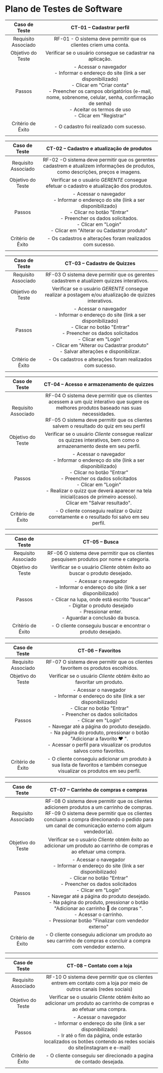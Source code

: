 # Plano de Testes de Software

<span style="color:red">
 
| **Caso de Teste** 	| **CT-01 – Cadastrar perfil** 	|
|:---:	|:---:	|
|	Requisito Associado 	| RF-01 - O sistema deve permitir que os clientes criem uma conta. |
| Objetivo do Teste 	| Verificar se o usuário consegue se cadastrar na aplicação. |
| Passos 	| - Acessar o navegador <br> - Informar o endereço do site (link a ser disponibilizado)<br> - Clicar em "Criar conta" <br> - Preencher os campos obrigatórios (e-mail, nome, sobrenome, celular, senha, confirmação de senha) <br> - Aceitar os termos de uso <br> - Clicar em "Registrar" |
|Critério de Êxito | - O cadastro foi realizado com sucesso. |
|  	|  	|

| **Caso de Teste** 	| **CT-02 – Cadastro e atualização de produtos**	|
|:---:	|:---:	|
|Requisito Associado | RF-02	-O sistema deve permitir que os gerentes cadastrem e atualizem informações de produtos, como descrições, preços e imagens. |
| Objetivo do Teste 	| Verificar se o usuário *GERENTE* consegue efetuar o cadastro e atualização dos produtos. |
| Passos 	| - Acessar o navegador <br> - Informar o endereço do site (link a ser disponibilizado)<br> - Clicar no botão "Entrar" <br> - Preencher os dados solicitados. <br> - Clicar em "Login" <br> - Clicar em "Alterar ou Cadastrar produto" |
|Critério de Êxito | - Os cadastros e alterações foram realizados com sucesso. |
|  	|  	|

| **Caso de Teste** 	| **CT-03 – Cadastro de Quizzes**	|
|:---:	|:---:	|
|Requisito Associado | RF-03 O sistema deve permitir que os gerentes cadastrem e atualizem quizzes interativos. |
| Objetivo do Teste 	| Verificar se o usuário *GERENTE* consegue realizar a postagem e/ou atualização de quizzes interativos. |
| Passos 	| - Acessar o navegador <br> - Informar o endereço do site (link a ser disponibilizado)<br> - Clicar no botão "Entrar" <br> - Preencher os dados solicitados <br> - Clicar em "Login" <br> - Clicar em "Alterar ou Cadastrar produto" <br> - Salvar alterações e disponibilizar. |
|Critério de Êxito | - Os cadastros e alterações foram realizados com sucesso. |
|  	|  	|

| **Caso de Teste** 	| **CT-04 – Acesso e armazenamento de quizzes**	|
|:---:	|:---:	|
|Requisito Associado | RF-04 O sistema deve permitir que os clientes acessem a um quiz interativo que sugere os melhores produtos baseado nas suas necessidades. <br> RF-05 O sistema deve permitir que os clientes salvem o resultado do quiz em seu perfil |
| Objetivo do Teste 	| Verificar se o usuário *Cliente* consegue realizar os quizzes interativos, bem como o armazenamento deste em seu perfil. |
| Passos 	| - Acessar o navegador <br> - Informar o endereço do site (link a ser disponibilizado)<br> - Clicar no botão "Entrar" <br> - Preencher os dados solicitados <br> - Clicar em "Login" <br> - Realizar o quizz que deverá aparecer na tela inicial(casos de primeiro acesso). <br> Clicar em "Salvar resultado". |
|Critério de Êxito | - O cliente conseguiu realizar o Quizz corretamente e o resultado foi salvo em seu perfil. |
|  	|  	|

| **Caso de Teste** 	| **CT-05 – Busca**	|
|:---:	|:---:	|
|Requisito Associado | RF-06 O sistema deve permitir que os clientes pesquisem produtos por nome e categoria. |
| Objetivo do Teste 	| Verificar se o usuário *Cliente* obtém êxito ao buscar o produto desejado. |
| Passos 	| - Acessar o navegador <br> - Informar o endereço do site (link a ser disponibilizado)<br> - Clicar na lupa, onde está escrito "buscar" <br> - Digitar o produto desejado <br> - Pressionar enter. <br> - Aguardar a conclusão da busca. |
|Critério de Êxito | - O cliente conseguiu buscar e encontrar o produto desejado. |
|  	|  	|

| **Caso de Teste** 	| **CT-06 – Favoritos**	|
|:---:	|:---:	|
|Requisito Associado | RF-07 O sistema deve permitir que os clientes favoritem os produtos escolhidos. |
| Objetivo do Teste 	| Verificar se o usuário *Cliente* obtém êxito ao favoritar um produto. |
| Passos 	| - Acessar o navegador <br> - Informar o endereço do site (link a ser disponibilizado)<br> - Clicar no botão "Entrar" <br> - Preencher os dados solicitados <br> - Clicar em "Login" <br> - Navegar até a página do produto desejado. <br> - Na página do produto, pressionar o botão "Adicionar a favorito ♥ ". <br> - Acessar o perfil para visualizar os produtos salvos como favoritos. |
|Critério de Êxito | - O cliente conseguiu adicionar um produto à sua lista de favoritos e também consegue visualizar os produtos em seu perfil. |
|  	|  	|

| **Caso de Teste** 	| **CT-07 – Carrinho de compras e compras**	|
|:---:	|:---:	|
|Requisito Associado | RF-08 O sistema deve permitir que os clientes adicionem produtos a um carrinho de compras. <br> RF-09 O sistema deve permitir que os clientes concluam a compra direcionando o pedido para um canal de comunicação externo com algum vendedor(a). |
| Objetivo do Teste 	| Verificar se o usuário *Cliente* obtém êxito ao adicionar um produto ao carrinho de compras e ao efetuar uma compra. |
| Passos 	| - Acessar o navegador <br> - Informar o endereço do site (link a ser disponibilizado)<br> - Clicar no botão "Entrar" <br> - Preencher os dados solicitados <br> - Clicar em "Login" <br> - Navegar até a página do produto desejado. <br> - Na página do produto, pressionar o botão "Adicionar ao carrinho 🛒 de compras ". <br> - Acessar o carrinho. <br> - Pressionar botão  "Finalizar com vendedor externo" <br>   |
|Critério de Êxito | - O cliente conseguiu adicionar um produto ao seu carrinho de compras e concluir a compra com vendedor externo. |
|  	|  	|

| **Caso de Teste** 	| **CT-08 – Contato com a loja**	|
|:---:	|:---:	|
|Requisito Associado | RF-10 O sistema deve permitir que os clientes entrem em contato com a loja por meio de outros canais (redes sociais) |
| Objetivo do Teste 	| Verificar se o usuário *Cliente* obtém êxito ao adicionar um produto ao carrinho de compras e ao efetuar uma compra. |
| Passos 	| - Acessar o navegador <br> - Informar o endereço do site (link a ser disponibilizado)<br> - Ir até o fim da página, onde estarão localizados os botões contendo as redes sociais do site(instagram e e-mail)  |
|Critério de Êxito | - O cliente conseguiu ser direcionado a pagina de contado desejada. |
|  	|  	|

